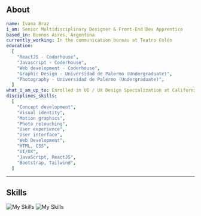 <h2>About</h2>

```yaml
name: Ivana Braz
i_am: Senior Multidisciplinary Designer & Front-End Dev Apprentice
based_in: Buenos Aires, Argentina
currently_working: In the communication bureau at Teatro Colón
education:
  [
    "ReactJS - Coderhouse",
    "Javascript - Coderhouse",
    "Web development - Coderhouse",
    "Graphic Design - Universidad de Palermo (Undergraduate)",
    "Photography - Universidad de Palermo (Undergraduate)",
  ]
what_i_am_up_to: Enrolled in UI / UX Design Specialization at California Institute of the Arts
disciplines_skills:
  [
    "Concept development",
    "Visual identity",
    "Motion graphics",
    "Photo retouching",
    "User experience",
    "User interface",
    "Web Development",
    "HTML, CSS",
    "UI/UX",
    "JavaScript, ReactJS",
    "Bootstrap, Tailwind",
  ]
```
  
---  

<h2>Skills</h2>

![My Skills](https://skillicons.dev/icons?i=html,css,js,react,tailwind,bootstrap,firebase,webpack)
![My Skills](https://skillicons.dev/icons?i=vscode,github,ai,ps,pr,ae,figma,svg)
